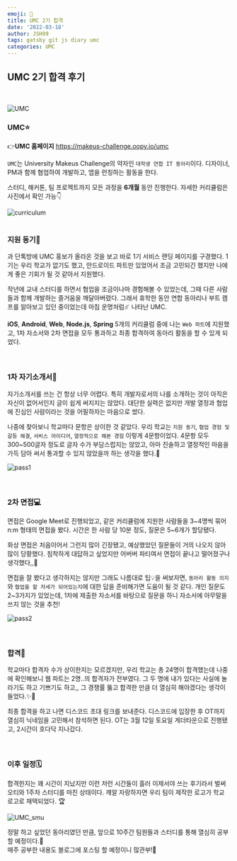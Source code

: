 ```yaml
---
emoji: 🌟  
title: UMC 2기 합격  
date: '2022-03-18'  
author: JSH99  
tags: gatsby git js diary umc  
categories: UMC
---
```


## UMC 2기 합격 후기
<br>  

![UMC](./img/UMC.png)  

### UMC⭐️
👉**UMC 홈페이지**  https://makeus-challenge.oopy.io/umc

`UMC`는 University Makeus Challenge의 약자인 `대학생 연합 IT 동아리`이다. 디자이너, PM과 함께 협업하여 개발하고, 앱을 런칭하는 활동을 한다.  

스터디, 해커톤, 팀 프로젝트까지 모든 과정을 **6개월** 동안 진행한다. 자세한 커리큘럼은 사진에서 확인 가능👇  

![curriculum](./img/curriculum.png)
<br><br>

### 지원 동기🙌
과 단톡방에 UMC 홍보가 올라온 것을 보고 바로 1기 서비스 랜딩 페이지를 구경했다. 1기는 우리 학교가 없기도 했고, 안드로이드 파트만 있었어서 조금 고민되긴 했지만 나에게 좋은 기회가 될 것 같아서 지원했다.  

작년에 교내 스터디를 하면서 협업을 조금이나마 경험해볼 수 있었는데, 그때 다른 사람들과 함께 개발하는 즐거움을 깨달아버렸다. 그래서 휴학한 동안 연합 동아리나 부트 캠프를 알아보고 있던 중이었는데 마침 운명처럼☄️ 나타난 UMC.  

**iOS**, **Android**, **Web**, **Node.js**, **Spring** 5개의 커리큘럼 중에 나는 `Web 파트`에 지원했고, 1차 자소서와 2차 면접을 모두 통과하고 최종 합격하여 동아리 활동을 할 수 있게 되었다.  
<br><br>

### 1차 자기소개서📝
자기소개서를 쓰는 건 항상 너무 어렵다. 특히 개발자로서의 나를 소개하는 것이 아직은 자신이 없어서인지 글이 쉽게 써지지는 않았다. 대단한 실력은 없지만 개발 열정과 협업에 진심인 사람이라는 것을 어필하자는 마음으로 썼다.  

나중에 찾아보니 학교마다 문항은 상이한 것 같았다. 우리 학교는 `지원 동기`, `협업 경험 및 갈등 해결`, `서비스 아이디어`, `열정적으로 해본 경험` 이렇게 4문항이었다. 4문항 모두 300~500글자 정도로 글자 수가 부담스럽지는 않았고, 아마 진솔하고 열정적인 마음을 가득 담아 써서 통과할 수 있지 않았을까 하는 생각을 했다.🙊

![pass1](./img/pass1.jpg)  
<br><br>

### 2차 면접💻
면접은 Google Meet로 진행되었고, 같은 커리큘럼에 지원한 사람들을 3~4명씩 묶어 n:m 형태의 면접을 봤다. 시간은 한 사람 당 10분 정도, 질문은 5~6개가 할당됐다.   

화상 면접은 처음이어서 그런지 많이 긴장됐고, 예상했었던 질문들이 거의 나오지 않아 많이 당황했다. 침착하게 대답하고 싶었지만 어버버 파티여서 면접이 끝나고 떨어졌구나 생각했다,,🥲  

면접을 잘 봤다고 생각하지는 않지만 그래도 나름대로 팁💡을 써보자면, `동아리 활동 의지`와 `협업을 할 자세가 되어있는지`에 대한 답을 준비해가면 도움이 될 것 같다. 개인 질문도 2~3가지가 있었는데, 1차에 제출한 자소서를 바탕으로 질문을 하니 자소서에 아무말을 쓰지 않는 것을 추천!  

![pass2](./img/pass2.jpg)  
<br><br>

### 합격🎉
학교마다 합격자 수가 상이한지는 모르겠지만, 우리 학교는 총 24명이 합격했는데 나중에 확인해보니 웹 파트는 2명..의 합격자가 전부였다. 그 두 명에 내가 있다는 사실에 놀라기도 하고 기쁘기도 하고,, 그 경쟁률 뚫고 합격한 만큼 더 열심히 해야겠다는 생각이 들었다.✨💪  

최종 합격을 하고 나면 디스코드 초대 링크를 보내준다. 디스코드에 입장한 후 OT까지 열심히 닉네임을 고민해서 참석하면 된다. OT는 3월 12일 토요일 게더타운으로 진행됐고, 2시간이 호다닥 지나갔다.  
<br><br>  

### 이후 일정🗓
합격한지는 꽤 시간이 지났지만 이런 저런 시간들이 흘러 이제서야 쓰는 후기라서 벌써 오티와 1주차 스터디를 마친 상태이다. 깨알 자랑하자면 우리 팀이 제작한 로고가 학교 로고로 채택되었다. 🏆  

![UMC_smu](./img/UMC_smu.png)  

정말 하고 싶었던 동아리였던 만큼, 앞으로 10주간 팀원들과 스터디를 통해 열심히 공부할 예정이다.👊  
매주 공부한 내용도 블로그에 포스팅 할 예정이니 많관부!💙
